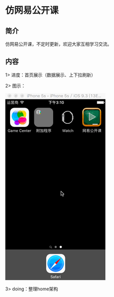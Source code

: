 # 仿网易公开课
## 简介
仿网易公开课，不定时更新，欢迎大家互相学习交流。
## 内容
1> 进度：首页展示（数据展示、上下拉刷新）

2> 图示：

![Home_Show](https://github.com/One-self/OpenCourse/blob/master/README/home_show.gif)

3> doing：整理home架构
